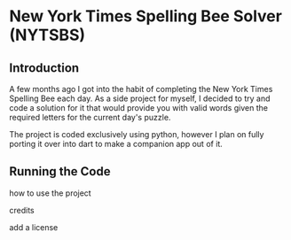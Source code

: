 # New York Times Spelling Bee Solver (NYTSBS)

## Introduction

A few months ago I got into the habit of completing the New York Times Spelling Bee each day. As a side project for myself, I decided to try and code a solution for it that would provide you with valid words given the required letters for the current day's puzzle.

The project is coded exclusively using python, however I plan on fully porting it over into dart to make a companion app out of it.

## Running the Code

how to use the project

credits

add a license
